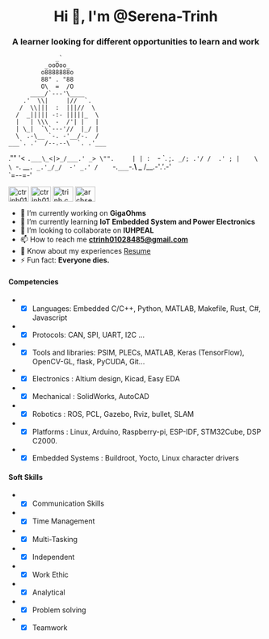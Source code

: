<h1 align="center">Hi 👋, I'm @Serena-Trinh</h1>
<h3 align="center">A learner looking for different opportunities to learn and work</h3>
<!-- <img align="right" width="400" height="300" src="https://media.giphy.com/media/Mmh3uG0srGGqFm5Vmw/giphy.gif"> -->

                 _`                   
              _ooOoo_                 
             o8888888o                
             88" . "88                
             O\  =  /O                
          ____/`---'\____             
        .'  \\|     |//  `.           
       /  \\|||  :  |||//  \          
      /  _||||| -:- |||||_  \         
      |   | \\\  -  /'| |   |         
      | \_|  `\`---'//  |_/ |         
      \  .-\__ `-. -'__/-.  /         
    ___`. .'  /--.--\  `. .'___       
 ."" '<  `.___\_<|>_/___.' _> \"".    
| | :  `- \`. ;`. _/; .'/ /  .' ; |   
\  \ `-.   \_\_`. _.'_/_/  -' _.' /   
 `-.`___`-.__\ \___  /__.-'_.'_.-'    
                `=--=-'               

<p align="left">
<a href="https://twitter.com/ctrinh01028485" target="blank"><img align="center" src="https://raw.githubusercontent.com/rahuldkjain/github-profile-readme-generator/master/src/images/icons/Social/twitter.svg" alt="ctrinh01028485" height="30" width="40" /></a>
<a href="https://linkedin.com/in/ctrinh01028485" target="blank"><img align="center" src="https://raw.githubusercontent.com/rahuldkjain/github-profile-readme-generator/master/src/images/icons/Social/linked-in-alt.svg" alt="ctrinh01028485" height="30" width="40" /></a>
<a href="https://fb.com/trinh.cong.24042001" target="blank"><img align="center" src="https://raw.githubusercontent.com/rahuldkjain/github-profile-readme-generator/master/src/images/icons/Social/facebook.svg" alt="trinh.cong.24042001" height="30" width="40" /></a>
<a href="https://www.youtube.com/c/archserena" target="blank"><img align="center" src="https://raw.githubusercontent.com/rahuldkjain/github-profile-readme-generator/master/src/images/icons/Social/youtube.svg" alt="archserena" height="30" width="40" /></a>
</p>

- 🔭 I’m currently working on **GigaOhms**
- 🌱 I’m currently learning **IoT Embedded System and Power Electronics**
- 👯 I’m looking to collaborate on **IUHPEAL**
- 📫 How to reach me **ctrinh01028485@gmail.com**
- 📄 Know about my experiences [Resume](https://drive.google.com/file/d/1CxuKdcWWRH3rsfhVETW3SINI2zKPf-sF/view)
- ⚡ Fun fact: **Everyone dies.**

#### Competencies
- - [x] Languages: Embedded C/C++, Python, MATLAB, Makefile, Rust, C#, Javascript
- - [x] Protocols: CAN, SPI, UART, I2C ... 
- - [x] Tools and libraries: PSIM, PLECs, MATLAB, Keras (TensorFlow), OpenCV-GL, flask, PyCUDA, Git...
- - [x] Electronics : Altium design, Kicad, Easy EDA
- - [x] Mechanical : SolidWorks, AutoCAD
- - [x] Robotics : ROS, PCL, Gazebo, Rviz, bullet, SLAM
- - [x] Platforms : Linux, Arduino, Raspberry-pi, ESP-IDF, STM32Cube, DSP C2000.
- - [x] Embedded Systems : Buildroot, Yocto, Linux character drivers

#### Soft Skills
- - [x] Communication Skills
- - [x] Time Management
- - [x] Multi-Tasking
- - [x] Independent
- - [x] Work Ethic
- - [x] Analytical
- - [x] Problem solving
- - [x] Teamwork

